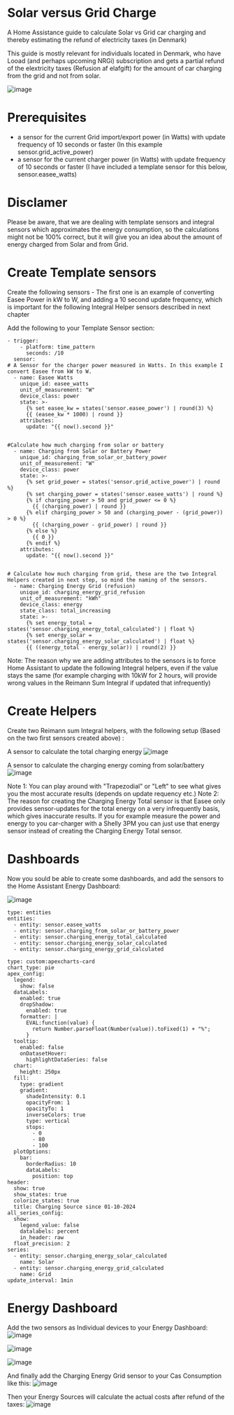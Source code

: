 # Solar versus Grid Charge
A Home Assistance guide to calculate Solar vs Grid car charging and thereby estimating the refund of electricity taxes (in Denmark) 

This guide is mostly relevant for individuals located in Denmark, who have Looad (and perhaps upcoming NRGi) subscription and gets a partial refund of the elextricity taxes (Refusion af elafgift) for the amount of car charging from the grid and not from solar.

![image](https://github.com/user-attachments/assets/d0482b7a-9780-4f34-ad2a-2d1825f84824)

# Prerequisites
- a sensor for the current Grid import/export power (in Watts) with update frequency of 10 seconds or faster (In this example sensor.grid_active_power)
- a sensor for the current charger power (in Watts) with update frequency of 10 seconds or faster (I have included a template sensor for this below, sensor.easee_watts)

# Disclamer
Please be aware, that we are dealing with template sensors and integral sensors which approximates the energy consumption, so the calculations might not be 100% correct, but it will give you an idea about the amount of energy charged from Solar and from Grid.

# Create Template sensors
Create the following sensors - The first one is an example of converting Easee Power in kW to W, and adding a 10 second update frequency, which is important for the following Integral Helper sensors described in next chapter

Add the following to your Template Sensor section:
```
- trigger:
    - platform: time_pattern
      seconds: /10
  sensor:      
# A Sensor for the charger power measured in Watts. In this example I convert Easee from kW to W.
  - name: Easee Watts
    unique_id: easee_watts
    unit_of_measurement: "W"
    device_class: power
    state: >-
      {% set easee_kw = states('sensor.easee_power') | round(3) %}
      {{ (easee_kw * 1000) | round }}
    attributes:
      update: "{{ now().second }}"
   

#Calculate how much charging from solar or battery
  - name: Charging from Solar or Battery Power
    unique_id: charging_from_solar_or_battery_power
    unit_of_measurement: "W"
    device_class: power
    state: >-
      {% set grid_power = states('sensor.grid_active_power') | round %}
      {% set charging_power = states('sensor.easee_watts') | round %}
      {% if charging_power > 50 and grid_power <= 0 %}
        {{ (charging_power) | round }}
      {% elif charging_power > 50 and (charging_power - (grid_power)) > 0 %}
        {{ (charging_power - grid_power) | round }}
      {% else %}
        {{ 0 }}
      {% endif %}
    attributes:
      update: "{{ now().second }}"


# Calculate how much charging from grid, these are the two Integral Helpers created in next step, so mind the naming of the sensors.
  - name: Charging Energy Grid (refusion)
    unique_id: charging_energy_grid_refusion
    unit_of_measurement: "kWh"
    device_class: energy
    state_class: total_increasing
    state: >-
      {% set energy_total = states('sensor.charging_energy_total_calculated') | float %}
      {% set energy_solar = states('sensor.charging_energy_solar_calculated') | float %}
      {{ ((energy_total - energy_solar)) | round(2) }} 
```

Note: The reason why we are adding attributes to the sensors is to force Home Assistant to update the following Integral helpers, even if the value stays the same (for example charging with 10kW for 2 hours, will provide wrong values in the Reimann Sum Integral if updated that infrequently)


# Create Helpers
Create two Reimann sum Integral helpers, with the following setup (Based on the two first sensors created above) :

A sensor to calculate the total charging energy
![image](https://github.com/user-attachments/assets/c36404b0-3409-48a2-ad52-61450744dfef)

A sensor to calculate the charging energy coming from solar/battery
![image](https://github.com/user-attachments/assets/0d4e577c-fba7-4b96-9ac7-b9ec28dc6b86)

Note 1: You can play around with "Trapezodial" or "Left" to see what gives you the most accurate results (depends on update requency etc.)
Note 2: The reason for creating the Charging Energy Total sensor is that Easee only provides sensor-updates for the total energy on a very infrequently basis, which gives inaccurate results. If you for example measure the power and energy to you car-charger with a Shelly 3PM you can just use that energy sensor instead of creating the Charging Energy Total sensor.

# Dashboards
Now you sould be able to create some dashboards, and add the sensors to the Home Assistant Energy Dashboard:

![image](https://github.com/user-attachments/assets/0518ece9-2dfd-42d9-ae8d-55ccfa5abf9f)

```
type: entities
entities:
  - entity: sensor.easee_watts
  - entity: sensor.charging_from_solar_or_battery_power
  - entity: sensor.charging_energy_total_calculated
  - entity: sensor.charging_energy_solar_calculated
  - entity: sensor.charging_energy_grid_calculated
```

```
type: custom:apexcharts-card
chart_type: pie
apex_config:
  legend:
    show: false
  dataLabels:
    enabled: true
    dropShadow:
      enabled: true
    formatter: |
      EVAL:function(value) {
        return Number.parseFloat(Number(value)).toFixed(1) + "%";
      }
  tooltip:
    enabled: false
    onDatasetHover:
      highlightDataSeries: false
  chart:
    height: 250px
  fill:
    type: gradient
    gradient:
      shadeIntensity: 0.1
      opacityFrom: 1
      opacityTo: 1
      inverseColors: true
      type: vertical
      stops:
        - 0
        - 80
        - 100
  plotOptions:
    bar:
      borderRadius: 10
      dataLabels:
        position: top
header:
  show: true
  show_states: true
  colorize_states: true
  title: Charging Source since 01-10-2024
all_series_config:
  show:
    legend_value: false
    datalabels: percent
    in_header: raw
  float_precision: 2
series:
  - entity: sensor.charging_energy_solar_calculated
    name: Solar
  - entity: sensor.charging_energy_grid_calculated
    name: Grid
update_interval: 1min
```

# Energy Dashboard
Add the two sensors as Individual devices to your Energy Dashboard:
![image](https://github.com/user-attachments/assets/4a838c3c-6a17-4da8-bc49-0af7c6dc5edb)

![image](https://github.com/user-attachments/assets/9201c413-48a1-4d30-9556-b9447e0d419f)

![image](https://github.com/user-attachments/assets/18911e2d-db9e-46bb-96e9-a22f001a9bcd)


And finally add the Charging Energy Grid sensor to your Cas Consumption like this:
![image](https://github.com/user-attachments/assets/4bdbd3d7-de3c-4cb9-a159-1030f470c179)

Then your Energy Sources will calculate the actual costs after refund of the taxes:
![image](https://github.com/user-attachments/assets/d990b0f8-0393-4226-aceb-425d43716ba6)






